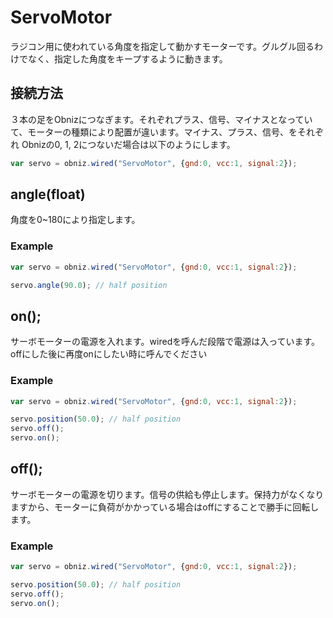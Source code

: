 # ServoMotor
ラジコン用に使われている角度を指定して動かすモーターです。グルグル回るわけでなく、指定した角度をキープするように動きます。

## 接続方法
３本の足をObnizにつなぎます。それぞれプラス、信号、マイナスとなっていて、モーターの種類により配置が違います。マイナス、プラス、信号、をそれぞれ Obnizの0, 1, 2につないだ場合は以下のようにします。
```Javascript
var servo = obniz.wired("ServoMotor", {gnd:0, vcc:1, signal:2});
```
## angle(float)
角度を0~180により指定します。
### Example
```Javascript
var servo = obniz.wired("ServoMotor", {gnd:0, vcc:1, signal:2});

servo.angle(90.0); // half position
```
## on();
サーボモーターの電源を入れます。wiredを呼んだ段階で電源は入っています。offにした後に再度onにしたい時に呼んでください
### Example
```Javascript
var servo = obniz.wired("ServoMotor", {gnd:0, vcc:1, signal:2});

servo.position(50.0); // half position
servo.off();
servo.on();
```
## off();
サーボモーターの電源を切ります。信号の供給も停止します。保持力がなくなりますから、モーターに負荷がかかっている場合はoffにすることで勝手に回転します。
### Example
```Javascript
var servo = obniz.wired("ServoMotor", {gnd:0, vcc:1, signal:2});

servo.position(50.0); // half position
servo.off();
servo.on();
```